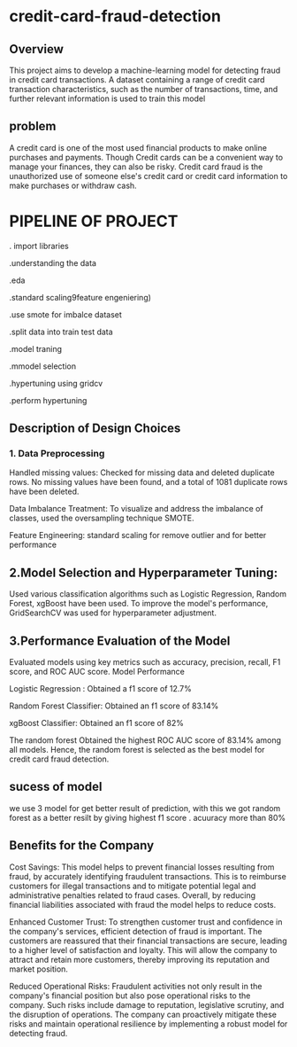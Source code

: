 # credit-card-fraud-detection

## Overview
This project aims to develop a machine-learning model for detecting fraud in credit card transactions. A dataset containing a range of credit card transaction characteristics, such as the number of transactions, time, and further relevant information is used to train this model

## problem
A credit card is one of the most used financial products to make online purchases and payments. Though Credit cards can be a convenient way to manage your finances, they can also be risky. Credit card fraud is the unauthorized use of someone else's credit card or credit card information to make purchases or withdraw cash.

# PIPELINE OF PROJECT
. import libraries

.understanding the data

.eda

.standard scaling9feature engeniering)

.use smote for imbalce dataset

.split data into train test data

.model traning

.mmodel selection

.hypertuning using gridcv

.perform hypertuning

## Description of Design Choices
### 1. Data Preprocessing
  Handled missing values: Checked for missing data and deleted duplicate rows. No missing values have been found, and a total of 1081 duplicate rows have been deleted.

  Data Imbalance Treatment: To visualize and address the imbalance of classes, used the oversampling technique SMOTE.

Feature Engineering: standard scaling for remove outlier and for better performance

## 2.Model Selection and Hyperparameter Tuning:

Used various classification algorithms such as Logistic Regression, Random Forest, xgBoost have been used.
To improve the model's performance, GridSearchCV was used for hyperparameter adjustment.

## 3.Performance Evaluation of the Model
Evaluated models using key metrics such as accuracy, precision, recall, F1 score, and ROC AUC score.
Model Performance

Logistic Regression : Obtained a f1 score of 12.7% 

Random Forest Classifier: Obtained an f1 score of 83.14% 

xgBoost Classifier: Obtained an f1 score of 82% 

The random forest Obtained the highest ROC AUC score of 83.14% among all models. Hence, the random forest is selected as the best model for credit card fraud detection.

## sucess of model 
we use 3 model for get better result of prediction, with this we got random forest as a better resilt by giving highest f1 score .
acuuracy more than 80%

## Benefits for the Company

Cost Savings: This model helps to prevent financial losses resulting from fraud, by accurately identifying fraudulent transactions. This is to reimburse customers for illegal transactions and to mitigate potential legal and administrative penalties related to fraud cases. Overall, by reducing financial liabilities associated with fraud the model helps to reduce costs.

Enhanced Customer Trust: To strengthen customer trust and confidence in the company's services, efficient detection of fraud is important. The customers are reassured that their financial transactions are secure, leading to a higher level of satisfaction and loyalty. This will allow the company to attract and retain more customers, thereby improving its reputation and market position.

Reduced Operational Risks: Fraudulent activities not only result in the company's financial position but also pose operational risks to the company. Such risks include damage to reputation, legislative scrutiny, and the disruption of operations. The company can proactively mitigate these risks and maintain operational resilience by implementing a robust model for detecting fraud.
